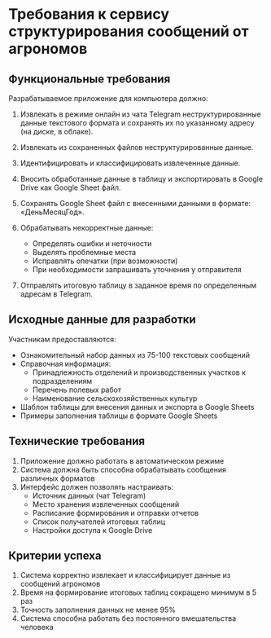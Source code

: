 # Требования к сервису структурирования сообщений от агрономов

## Функциональные требования

Разрабатываемое приложение для компьютера должно:

1. Извлекать в режиме онлайн из чата Telegram неструктурированные данные текстового формата и сохранять их по указанному адресу (на диске, в облаке).

2. Извлекать из сохраненных файлов неструктурированные данные.

3. Идентифицировать и классифицировать извлеченные данные.

4. Вносить обработанные данные в таблицу и экспортировать в Google Drive как Google Sheet файл.

5. Сохранять Google Sheet файл с внесенными данными в формате: «ДеньМесяцГод».

6. Обрабатывать некорректные данные:
   - Определять ошибки и неточности
   - Выделять проблемные места
   - Исправлять опечатки (при возможности)
   - При необходимости запрашивать уточнения у отправителя

7. Отправлять итоговую таблицу в заданное время по определенным адресам в Telegram.

## Исходные данные для разработки

Участникам предоставляются:

- Ознакомительный набор данных из 75-100 текстовых сообщений
- Справочная информация:
  - Принадлежность отделений и производственных участков к подразделениям
  - Перечень полевых работ
  - Наименование сельскохозяйственных культур
- Шаблон таблицы для внесения данных и экспорта в Google Sheets
- Примеры заполнения таблицы в формате Google Sheets

## Технические требования

1. Приложение должно работать в автоматическом режиме
2. Система должна быть способна обрабатывать сообщения различных форматов
3. Интерфейс должен позволять настраивать:
   - Источник данных (чат Telegram)
   - Место хранения извлеченных сообщений
   - Расписание формирования и отправки отчетов
   - Список получателей итоговых таблиц
   - Настройки доступа к Google Drive

## Критерии успеха

1. Система корректно извлекает и классифицирует данные из сообщений агрономов
2. Время на формирование итоговых таблиц сокращено минимум в 5 раз
3. Точность заполнения данных не менее 95%
4. Система способна работать без постоянного вмешательства человека 